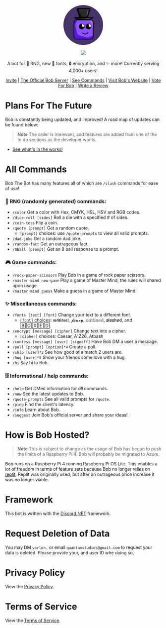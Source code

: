 <div align="center">
    <img style="border-radius: 50%;" src="BobLogo.png">
<p>
    <img src="https://skillicons.dev/icons?i=cs,net,raspberrypi,discord">
<p>

<p>A bot for 🎲 RNG, new 📜 fonts, 🔒 encryption, and ✨ more! Currently serving 4,000+ users!</p>

<a href="https://discord.com/oauth2/authorize?client_id=705680059809398804&permissions=1110719392886&scope=bot%20applications.commands">Invite</a>
<span>|
<a href="https://discord.com/invite/HvGMRZD8jQ">The Official Bob Server</a>
<span>|
<a href="https://github.com/Quantam-Studios/BobTheBot#all-commands">See Commands</a>
<span>|
<a href="https://bobthebot.net">Visit Bob's Website</a>
<span>|
<a href="https://top.gg/bot/705680059809398804/vote">Vote For Bob</a>
<span>|
<a href="https://top.gg/bot/705680059809398804">Write a Review</a>

</div>

# Plans For The Future
Bob is constantly being updated, and improved! A road map of updates can be found below:
> **Note**
The order is irrelevant, and features are added from one of the to do sections as the developer wants.

- [See what's in the works!](https://github.com/users/Quantam-Studios/projects/3)

# All Commands
Bob The Bot has many features all of which are `/slash` commands for ease of use!

### 🎲 RNG (randomly generated) commands: 
- `/color` Get a color with Hex, CMYK, HSL, HSV and RGB codes.
- `/dice-roll [sides]` Roll a die with a specified # of sides.
- `/coin-toss` Flip a coin.
- `/quote [prompt]` Get a random quote.
    - `[prompt]` choices: use `/quote-prompts` to view all valid prompts.
- `/dad-joke` Get a random dad joke.
- `/random-fact` Get an outrageous fact.
- `/8ball [prompt]` Get an 8 ball response to a prompt. 

### 🎮 Game commands:
- `/rock-paper-scissors` Play Bob in a game of rock paper scissors.
- `/master-mind new-game` Play a game of Master Mind, the rules will shared upon usage.
- `/master-mind guess` Make a guess in a game of Master Mind.

### ✨ Miscellaneous commands: 
- `/fonts [text] [font]` Change your text to a different font.
    - `[font]` choices: 𝖒𝖊𝖉𝖎𝖊𝖛𝖆𝖑, 𝓯𝓪𝓷𝓬𝔂, 𝕠𝕦𝕥𝕝𝕚𝕟𝕖𝕕, s̷l̷̷a̷s̷h̷e̷d̷, and 🄱🄾🅇🄴🄳.
- `/encrypt [message] [cipher]` Change text into a cipher.
    - `[cipher]` choices: Caesar, A1Z26, Atbash
- `/confess [message] [user] [signoff]` Have Bob DM a user a message.
- `/poll [prompt] [option]*4` Create a poll.
- `/ship [user]*2` See how good of a match 2 users are.
- `/hug [user]*5` Show your friends some love with a hug.
- `/hi` Say hi to Bob.

### 🗄️ Informational / help commands:
- `/help` Get DMed information for *all* commands.
- `/new` See the latest updates to Bob.
- `/quote-prompts` See all valid prompts for `/quote`.
- `/ping` Find the client's latency.
- `/info` Learn about Bob.
- `/suggest` Join Bob's official server and share your ideas!

# How is Bob Hosted?
> **Note**
This is subject to change as the usage of Bob has begun to push the limits of a Raspberry Pi 4. Bob will probably be migrated to Azure.

Bob runs on a Raspberry Pi 4 running Raspberry Pi OS Lite. This enables a lot of freedom in terms of feature sets because Bob no longer relies on [replit](replit.com). Replit was originally used, but after an outrageous price increase it was no longer viable.

# Framework
This bot is written with the [Discord.NET](https://github.com/discord-net/Discord.Net) framework.

# Request Deletion of Data
You may DM `vorlon.` or email `quantamstudios@gmail.com` to request your data is deleted. Please provide your, and user ID whe doing so.

# Privacy Policy
View the [Privacy Policy](https://github.com/bob-el-bot/BobTheBot/blob/main/PRIVACY.md).

# Terms of Service
View the [Terms of Service](https://github.com/bob-el-bot/BobTheBot/blob/main/TOS.md).

